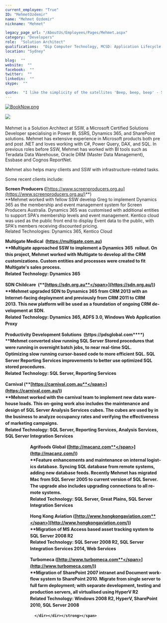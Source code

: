 ```yaml
---
current_employee: "True"
ID: "MehmetOzdemir"
name: "Mehmet Ozdemir"
nickname: "Mehmet"

legacy_page_url: "/AboutUs/Employees/Pages/Mehmet.aspx"
category: "Developers"
role:  "Solution Architect"
qualifications:  "Dip Computer Technology, MCSD: Application Lifecycle Management"
location: "Sydney"

blog:  ""
website:  ""
facebook:  ""
twitter:  ""
linkedin:  ""
skype:  ""

quote:  "I like the simplicity of the satellites 'Beep, beep, beep' - Sputnik"
---
```


​​​​[![BookNow.png](/AboutUs/Employees/PublishingImages/BookNow.png)](http://veethere.com/With/MehmetOzdemir)​​​​​<span style="line-height:18px;">​​  
</span><span lang="EN-AU">

​​​​​​​​​​![](/AboutUs/Employees/PublishingImages/MCSD_2013(rgb)_1509.png)<span style="line-height:1.6;"> </span>

Mehmet​ is a Solution Architect at SSW, a Microsoft Certified Solutions Developer specialising in Power BI, SSRS, Dynamics 365, and SharePoint solutions. Mehmet has extensive experience in Microsoft products both pre and post .NET and loves working with C#, Power Query, DAX, and SQL. In previous roles before SSW, Mehmet has worked with BI tools such as Teradata Data Warehouse, Oracle DRM (Master Data Management), Essbase and Cognos ReportNet.

Mehmet also helps many clients and SSW with infrastructure-related tasks.

Some recent clients include:  

**Screen Producers (**[https://www.screenproducers.org.au](https://www.screenproducers.org.au/)**)  
**Mehmet worked with fellow SSW develop Greg to implement Dynamics 365 as the membership and event management system for Screen Producers Australia. Dynamics 365 was customised with additional entities to support SPA's membership levels and event management. Kentico cloud was used as the public front end to display Event data to the public, with SPA's members receiving discounted pricing.  
Related Technologies: Dynamics 365, Kentico Cloud<strong style="line-height:20.8px;">  

Multigate Medical  (**[<span lang="EN-AU">**http​s://multigate.com.au**</span>](https://multigate.com.au/)<span lang="EN-AU" style="line-height:20.8px;">**)  
**</span>Multigate approached SSW to implement a Dynamics 365  rollout. On this project, Mehmet worked with Multigate to develop all the CRM customizations. Custom entities and processes were created to fit Multigate's sales process.  
Related Technology: Dynamics 365

<span style="line-height:1.6;"></span>

 <span lang="EN-AU" style="line-height:20.8px;"> <strong style="line-height:20.8px;">SDN Childcare  (**[<span lang="EN-AU">**https://sdn.org.au**</span>](https://sdn.org.au/)<span lang="EN-AU" style="line-height:20.8px;">**)  
**</span><span lang="EN-AU" style="line-height:20.8px;">Mehmet <span style="line-height:20.8px;">upgraded SDN to <span style="line-height:20.8px;">Dynamics 365</span> from CRM 2013 with an Internet-facing deployment and previously </span>from CRM 2011 to CRM 2013. This new platform will be used as a foundation of ongoing CRM development at SDN.  
Related Technology: Dynamics 365, ADFS 3.0, Windows Web Application Proxy</span></strong></span>

 <span lang="EN-AU" style="line-height:20.8px;"> <strong style="line-height:20.8px;">Productivity Development Solutions  (**<span lang="EN-AU" style="line-height:20.8px;">**[h](/pdsglobal.com)ttps://pdsglobal.com**</span><span lang="EN-AU" style="line-height:20.8px;">**)  
**</span>Mehmet converted slow running SQL Server Stored procedures that were running in overnight batch jobs, to near real-time SQL. Optimizing slow running cursor-based code to more efficient SQL. SQL Server Reporting Services improvements to better use optimized SQL stored procedures.  
Related Technology: SQL Server, Reporting Services</strong></span>

 <span lang="EN-AU" style="line-height:20.8px;"> <strong style="line-height:20.8px;">Carnival (**[<span lang="EN-AU">**https://carnival.com.au**</span>](https://carnival.com.au/)<span lang="EN-AU" style="line-height:20.8px;">**)  
**</span><span style="line-height:20.8px;">Mehmet worked with the carnival team to implement new data warehouse loads. This on-going work also includes the maintenance and design of SQL Server Analysis Services cubes. The cubes are used by in the business to analyze occupancy rates and verifying the effectiveness of marketing campaigns.  
</span></strong></span><span style="line-height:20.8px;">Related Technology: SQL Server, Reporting Services, Analysis Services, SQL Server Integration Services</span><span style="line-height:20.8px;"></span>

   <dir><dir>

 **Agrifoods Global (**[<span lang="EN-AU">**http://macanz.com**</span>](http://macanz.com/)<span lang="EN-AU">**)  
 **Feature enhancements and maintenance on internal logistics database. Syncing SQL database from remote systems, adding new database feeds. Recently Mehmet has migrated Mac from SQL Server 2005 to current version of SQL Server. The upgrade also includes upgrading connections to all remote systems.  
Related Technology: SQL Server, Great Plains, SQL Server Integration Services</span>

 **Hong Kong Aviation (**[<span lang="EN-AU">**http://www.hongkongaviation.com**</span>](http://www.hongkongaviation.com/)<span lang="EN-AU">**)  
 **Migration of MS Access based asset tracking system to SQL Server 2008 R2  
Related Technology: SQL Server 2008 R2, <span style="line-height:20.8px;">SQL Server Integration Services</span> ​2014, Web Services</span>

 **Turbomeca (**[<span lang="EN-AU">**http://www.turbomeca.com**</span>](http://www.turbomeca.com/)<span lang="EN-AU">**)  
 **Migration of SharePoint 2007 intranet and Document workflow system to SharePoint 2010. Migrate from single server to full farm deployment; with separate development, testing and production servers, all virtualised using HyperV R2  
Related Technology: Windows 2008 R2, HyperV, SharePoint 2010, SQL Server 2008</span>

      </dir></dir></strong></span> 